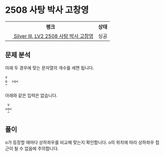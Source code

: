 # 2508 사탕 박사 고창영



<table>
  <tr>
    <th>랭크</th>
    <th>상태</th>
  </tr>
  <tr>
    <td>
      <a href="http://noj.am/2508">
        <img src="https://static.solved.ac/tier_small/8.svg" height="16px"/>
        Silver III, LV2 2508 사탕 박사 고창영
      </a>
    </td>
    <td>
      싱공
    </td>
  </tr>
</table>



## 문제 분석

아래 두 경우에 맞는 문자열의 개수를 세면 됩니다.

```text
v
o  >o<
^
```

아래와 같은 입력은 없습니다.

```text
 v
>o<
 ^
```

## 풀이

o가 등장할 때마다 상하좌우를 비교해 맞는지 확인합니다.
o의 위치에 따라 상하좌우 접근이 될 수 없음에 주의합니다.
